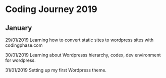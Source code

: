 # Coding Journey 2019

## January

29/01/2019
Learning how to convert static sites to wordpress sites with codingphase.com

30/01/2019
Learning about Wordpresss hierarchy, codex, dev environment for wordpress.

31/01/2019
Setting up my first Wordpress theme.

